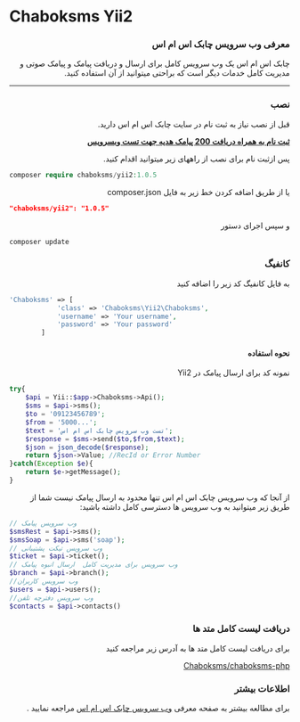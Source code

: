 # Chaboksms Yii2


<div dir='rtl'>

### معرفی وب سرویس چابک اس ام اس
چابک اس ام اس یک وب سرویس کامل برای ارسال و دریافت پیامک و پیامک صوتی و مدیریت کامل خدمات دیگر است که براحتی میتوانید از آن استفاده کنید.

<hr>

### نصب

<p>قبل از نصب نیاز به ثبت نام در سایت چابک اس ام اس دارید.</p>

[**ثبت نام به همراه دریافت 200 پیامک هدیه جهت تست وبسرویس**](https://chaboksms.ir/)

<p>پس ازثبت نام  برای نصب از راههای زیر میتوانید اقدام کنید.</p>



</div>


```php
composer require chaboksms/yii2:1.0.5
```


<div dir='rtl'>

یا از طریق اضافه کردن خط زیر به فایل 
composer.json



</div>


```json
"chaboksms/yii2": "1.0.5"
```


<div dir='rtl'>


و سپس اجرای دستور 



</div>

    composer update


	
<div dir='rtl'>


### کانفیگ
	
به فایل کانفیگ کد زیر را اضافه کنید

</div>

```php
'Chaboksms' => [
            'class' => 'Chaboksms\Yii2\Chaboksms',
            'username' => 'Your username',
            'password' => 'Your password'
        ]

```

<div dir='rtl'>
	
#### نحوه استفاده
نمونه کد برای ارسال پیامک در Yii2



</div>



```php
try{
    $api = Yii::$app->Chaboksms->Api();
    $sms = $api->sms();
    $to = '09123456789';
    $from = '5000...';
    $text = 'تست وب سرویس چابک اس ام اس';
    $response = $sms->send($to,$from,$text);
    $json = json_decode($response);
    return $json->Value; //RecId or Error Number 
}catch(Exception $e){
    return $e->getMessage();
}
```


<div dir='rtl'>

از آنجا که وب سرویس چابک اس ام اس تنها محدود به ارسال پیامک نیست  شما از طریق  زیر میتوانید به وب سرویس ها دسترسی کامل داشته باشید:


</div>

```php
// وب سرویس پیامک
$smsRest = $api->sms();
$smsSoap = $api->sms('soap');
// وب سرویس تیکت پشتیبانی
$ticket = $api->ticket();
// وب سرویس برای مدیریت کامل  ارسال انبوه پیامک
$branch = $api->branch();
//وب سرویس کاربران
$users = $api->users();
//وب سرویس دفترچه تلفن
$contacts = $api->contacts()

```


<div dir='rtl'>


### دریافت لیست کامل متد ها

برای دریافت لیست کامل متد ها به آدرس زیر مراجعه کنید


[Chaboksms/chaboksms-php](https://github.com/Chaboksms/chaboksms-php)



</div>


<div dir='rtl'>

###  اطلاعات بیشتر
برای مطالعه بیشتر به صفحه معرفی [وب سرویس چابک اس ام اس](https://github.com/Chaboksms/Webservices) مراجعه نمایید .

</div>
